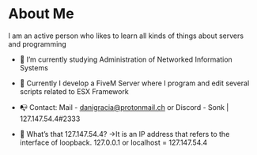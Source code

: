 # About Me
I am an active person who likes to learn all kinds of things about servers and programming
- 🌱 I’m currently studying Administration of Networked Information Systems
- 🔭 Currently I develop a FiveM Server where I program and edit several scripts related to ESX Framework 
- 📭 Contact: Mail - danigracia@protonmail.ch or Discord - Sonk | 127.147.54.4#2333

- 💬 What’s that 127.147.54.4?
      ->It is an IP address that refers to the interface of loopback. 127.0.0.1 or localhost = 127.147.54.4
<!--
**Sonklol/Sonklol** is a ✨ _special_ ✨ repository because its `README.md` (this file) appears on your GitHub profile.

Here are some ideas to get you started:

- 🔭 I’m currently working on ...
- 🌱 I’m currently learning ...
- 👯 I’m looking to collaborate on ...
- 🤔 I’m looking for help with ...
- 💬 Ask me about ...
- 📫 How to reach me: ...
- 😄 Pronouns: ...
- ⚡ Fun fact: ...
-->
